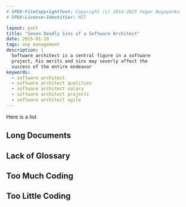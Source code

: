 ```yaml
---
# SPDX-FileCopyrightText: Copyright (c) 2014-2025 Yegor Bugayenko
# SPDX-License-Identifier: MIT

layout: post
title: "Seven Deadly Sins of a Software Architect"
date: 2015-01-20
tags: oop management
description: |
  Software architect is a central figure in a software
  project, his merits and sins may severly affect the
  success of the entire endeavor
keywords:
  - software architect
  - software architect qualities
  - software architect salary
  - software architect projects
  - software architect agile
---
```


Here is a list

<!--more-->

## Long Documents

## Lack of Glossary

## Too Much Coding

## Too Little Coding

##
